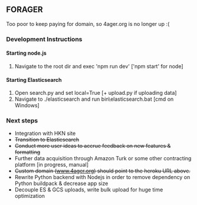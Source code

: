 ## FORAGER
Too poor to keep paying for domain, so 4ager.org is no longer up :( 

### Development Instructions
#### Starting node.js
1. Navigate to the root dir and exec 'npm run dev' ['npm start' for node]

#### Starting Elasticsearch
1. Open search.py and set local=True [+ upload.py if uploading data]
2. Navigate to ./elasticsearch and run bin\elasticsearch.bat [cmd on Windows]

### Next steps
- Integration with HKN site
- ~~Transition to Elasticsearch~~
- ~~Conduct more user ideas to accrue feedback on new features & formatting~~
- Further data acquisition through Amazon Turk or some other contracting platform [in progress, manual]
- ~~Custom domain (www.4ager.org) should point to the heroku URL above.~~
- Rewrite Python backend with Nodejs in order to remove dependency on Python buildpack & decrease app size
- Decouple ES & GCS uploads, write bulk upload for huge time optimization
